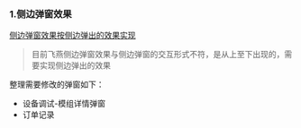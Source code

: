 ### 1.侧边弹窗效果
[侧边弹窗效果按侧边弹出的效果实现](https://aone.alibaba-inc.com/req/23118525)

> 目前飞燕侧边弹窗效果与侧边弹窗的交互形式不符，是从上至下出现的，需要实现侧边弹出的效果

整理需要修改的弹窗如下：
- 设备调试-模组详情弹窗
- 订单记录